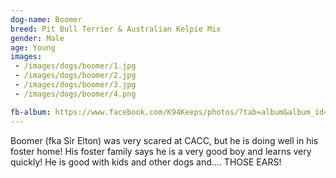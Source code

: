 ```yaml
---
dog-name: Boomer
breed: Pit Bull Terrier & Australian Kelpie Mix
gender: Male
age: Young
images:
 - /images/dogs/boomer/1.jpg
 - /images/dogs/boomer/2.jpg
 - /images/dogs/boomer/3.jpg
 - /images/dogs/boomer/4.png

fb-album: https://www.facebook.com/K94Keeps/photos/?tab=album&album_id=1241624509215639
---
```

Boomer (fka Sir Elton) was very scared at CACC, but he is doing well in his foster home! His foster family says he is a very good boy and learns very quickly! He is good with kids and other dogs and.... THOSE EARS! 
